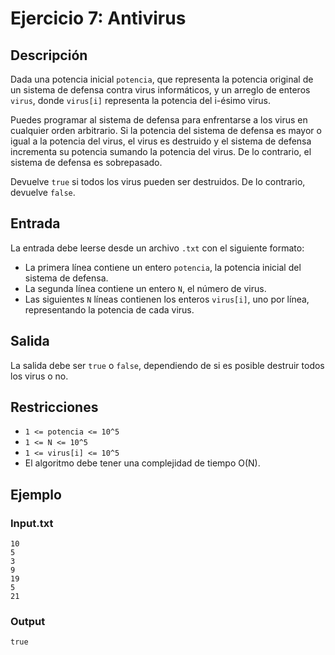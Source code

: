 # Ejercicio 7: Antivirus

## Descripción

Dada una potencia inicial `potencia`, que representa la potencia original de un sistema de defensa contra virus informáticos, y un arreglo de enteros `virus`, donde `virus[i]` representa la potencia del i-ésimo virus.

Puedes programar al sistema de defensa para enfrentarse a los virus en cualquier orden arbitrario. Si la potencia del sistema de defensa es mayor o igual a la potencia del virus, el virus es destruido y el sistema de defensa incrementa su potencia sumando la potencia del virus. De lo contrario, el sistema de defensa es sobrepasado.

Devuelve `true` si todos los virus pueden ser destruidos. De lo contrario, devuelve `false`.

## Entrada

La entrada debe leerse desde un archivo `.txt` con el siguiente formato:

- La primera línea contiene un entero `potencia`, la potencia inicial del sistema de defensa.
- La segunda línea contiene un entero `N`, el número de virus.
- Las siguientes `N` líneas contienen los enteros `virus[i]`, uno por línea, representando la potencia de cada virus.

## Salida

La salida debe ser `true` o `false`, dependiendo de si es posible destruir todos los virus o no.

## Restricciones

- `1 <= potencia <= 10^5`
- `1 <= N <= 10^5`
- `1 <= virus[i] <= 10^5`
- El algoritmo debe tener una complejidad de tiempo O(N).

## Ejemplo

### Input.txt

```
10
5
3
9
19
5
21
```

### Output

```
true
```